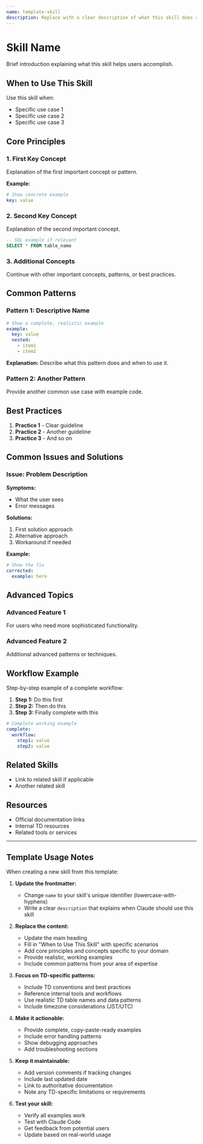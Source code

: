 ```yaml
---
name: template-skill
description: Replace with a clear description of what this skill does and when Claude should use it. Be specific about the use cases, tools, or workflows this skill addresses.
---
```


# Skill Name

Brief introduction explaining what this skill helps users accomplish.

## When to Use This Skill

Use this skill when:
- Specific use case 1
- Specific use case 2
- Specific use case 3

## Core Principles

### 1. First Key Concept

Explanation of the first important concept or pattern.

**Example:**
```yaml
# Show concrete example
key: value
```

### 2. Second Key Concept

Explanation of the second important concept.

```sql
-- SQL example if relevant
SELECT * FROM table_name
```

### 3. Additional Concepts

Continue with other important concepts, patterns, or best practices.

## Common Patterns

### Pattern 1: Descriptive Name

```yaml
# Show a complete, realistic example
example:
  key: value
  nested:
    - item1
    - item2
```

**Explanation:** Describe what this pattern does and when to use it.

### Pattern 2: Another Pattern

Provide another common use case with example code.

## Best Practices

1. **Practice 1** - Clear guideline
2. **Practice 2** - Another guideline
3. **Practice 3** - And so on

## Common Issues and Solutions

### Issue: Problem Description

**Symptoms:**
- What the user sees
- Error messages

**Solutions:**
1. First solution approach
2. Alternative approach
3. Workaround if needed

**Example:**
```yaml
# Show the fix
corrected:
  example: here
```

## Advanced Topics

### Advanced Feature 1

For users who need more sophisticated functionality.

### Advanced Feature 2

Additional advanced patterns or techniques.

## Workflow Example

Step-by-step example of a complete workflow:

1. **Step 1:** Do this first
2. **Step 2:** Then do this
3. **Step 3:** Finally complete with this

```yaml
# Complete working example
complete:
  workflow:
    step1: value
    step2: value
```

## Related Skills

- Link to related skill if applicable
- Another related skill

## Resources

- Official documentation links
- Internal TD resources
- Related tools or services

---

## Template Usage Notes

When creating a new skill from this template:

1. **Update the frontmatter:**
   - Change `name` to your skill's unique identifier (lowercase-with-hyphens)
   - Write a clear `description` that explains when Claude should use this skill

2. **Replace the content:**
   - Update the main heading
   - Fill in "When to Use This Skill" with specific scenarios
   - Add core principles and concepts specific to your domain
   - Provide realistic, working examples
   - Include common patterns from your area of expertise

3. **Focus on TD-specific patterns:**
   - Include TD conventions and best practices
   - Reference internal tools and workflows
   - Use realistic TD table names and data patterns
   - Include timezone considerations (JST/UTC)

4. **Make it actionable:**
   - Provide complete, copy-paste-ready examples
   - Include error handling patterns
   - Show debugging approaches
   - Add troubleshooting sections

5. **Keep it maintainable:**
   - Add version comments if tracking changes
   - Include last updated date
   - Link to authoritative documentation
   - Note any TD-specific limitations or requirements

6. **Test your skill:**
   - Verify all examples work
   - Test with Claude Code
   - Get feedback from potential users
   - Update based on real-world usage
